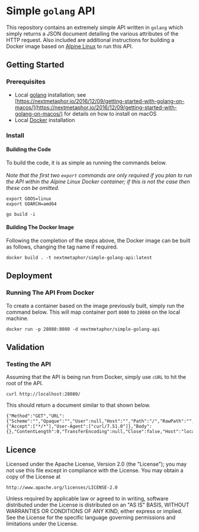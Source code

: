 # Simple `golang` API
This repository contains an extremely simple API written in `golang` which simply returns a JSON document detailing the various attributes of the HTTP request. Also included are additional instructions for building a Docker image based on [Alpine Linux](https://alpinelinux.org/) to run this API.

## Getting Started

### Prerequisites
* Local [golang](https://golang.org/) installation; see [https://nextmetaphor.io/2016/12/09/getting-started-with-golang-on-macos/](https://nextmetaphor.io/2016/12/09/getting-started-with-golang-on-macos/) for details on how to install on macOS
* Local [Docker](https://www.docker.com/) installation

### Install

#### Building the Code
To build the code, it is as simple as running the commands below.<br><br>
*Note that the first two `export` commands are only required if you plan to run the API within the Alpine Linux Docker container; if this is not the case then these can be omitted.*
```
export GOOS=linux
export GOARCH=amd64

go build -i
```

#### Building The Docker Image
Following the completion of the steps above, the Docker image can be built as follows, changing the tag name if required. 
```
docker build . -t nextmetaphor/simple-golang-api:latest
```

## Deployment

### Running The API From Docker
To create a container based on the image previously built, simply run the command below. This will map container port `8080` to `28080` on the local machine.
```
docker run -p 28080:8080 -d nextmetaphor/simple-golang-api
```

## Validation

### Testing the API
Assuming that the API is being run from Docker, simply use `cURL` to hit the root of the API.
```
curl http://localhost:28080/
```

This should return a document similar to that shown below.
```
{"Method":"GET","URL":{"Scheme":"","Opaque":"","User":null,"Host":"","Path":"/","RawPath":"","ForceQuery":false,"RawQuery":"","Fragment":""},"Proto":"HTTP/1.1","ProtoMajor":1,"ProtoMinor":1,"Header":{"Accept":["*/*"],"User-Agent":["curl/7.51.0"]},"Body":{},"ContentLength":0,"TransferEncoding":null,"Close":false,"Host":"localhost:28080","Form":null,"PostForm":null,"MultipartForm":null,"Trailer":null,"RemoteAddr":"172.17.0.1:44534","RequestURI":"/","TLS":null,"Response":null}
```

## Licence ##
Licensed under the Apache License, Version 2.0 (the "License");
you may not use this file except in compliance with the License.
You may obtain a copy of the License at

    http://www.apache.org/licenses/LICENSE-2.0

Unless required by applicable law or agreed to in writing, software
distributed under the License is distributed on an "AS IS" BASIS,
WITHOUT WARRANTIES OR CONDITIONS OF ANY KIND, either express or implied.
See the License for the specific language governing permissions and
limitations under the License.